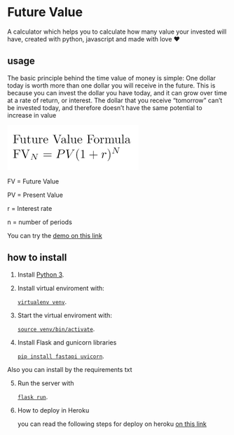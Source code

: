 # Future Value
A calculator which helps you to calculate how many value your invested will have, created with python, javascript and made with love ♥ 

## usage
The basic principle behind the time value of money is simple: One dollar today is worth more than one dollar you will receive in the future. This is because you can invest the dollar you have today, and it can grow over time at a rate of return, or interest. The dollar that you receive “tomorrow” can’t be invested today, and therefore doesn’t have the same potential to increase in value

<img src="static/future_value.png" width="300px"/> 

FV = Future Value

PV = Present Value

r = Interest rate

n = number of periods


You can try the [demo on this link](https://enigmatic-cliffs-29959.herokuapp.com/)


## how to install 

1. Install  [Python 3](https://www.python.org/downloads/).
2. Install virtual enviroment with:

    [`virtualenv venv`](#code).

3. Start the virtual enviroment with:

    [`source venv/bin/activate`](#code).

4. Install Flask and gunicorn libraries

    [`pip install fastapi uvicorn`](#code).

 Also you can install by the requirements txt

5. Run the server with

    [`flask run`](#code).

6. How to deploy in Heroku

    you can read the following steps for deploy on heroku  [on this link ](https://www.digitalocean.com/community/tutorials/how-to-make-a-web-application-using-flask-in-python-3-es)
